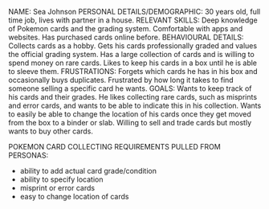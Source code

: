 NAME: Sea Johnson
PERSONAL DETAILS/DEMOGRAPHIC: 30 years old, full time job, lives with partner in a house.
RELEVANT SKILLS: Deep knowledge of Pokemon cards and the grading system. Comfortable with apps and websites. Has purchased cards online before.
BEHAVIOURAL DETAILS: Collects cards as a hobby. Gets his cards professionally graded and values the official grading system.
Has a large collection of cards and is willing to spend money on rare cards. Likes to keep his cards in a box until he is able to sleeve them.
FRUSTRATIONS: Forgets which cards he has in his box and occasionally buys duplicates. Frustrated by how long it takes to find someone selling a specific card he wants.
GOALS: Wants to keep track of his cards and their grades. He likes collecting rare cards, such as misprints and error cards, and wants to be able to indicate this in his collection.
Wants to easily be able to change the location of his cards once they get moved from the box to a binder or slab.
Willing to sell and trade cards but mostly wants to buy other cards.

POKEMON CARD COLLECTING REQUIREMENTS PULLED FROM PERSONAS:

- ability to add actual card grade/condition
- ability to specify location
- misprint or error cards
- easy to change location of cards
